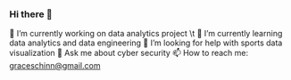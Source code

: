 ### Hi there 👋
 🔭 I’m currently working on data analytics project \t
 🌱 I’m currently learning data analytics and data engineering 
 🤔 I’m looking for help with sports data visualization
 💬 Ask me about cyber security 
 📫 How to reach me: graceschinn@gmail.com

<!--
**gchin97/gchin97** is a ✨ _special_ ✨ repository because its `README.md` (this file) appears on your GitHub profile.

Here are some ideas to get you started:

- 🔭 I’m currently working on ...
- 🌱 I’m currently learning ...
- 👯 I’m looking to collaborate on ...
- 🤔 I’m looking for help with ...
- 💬 Ask me about ...
- 📫 How to reach me: ...
- 😄 Pronouns: ...
- ⚡ Fun fact: ...
-->
